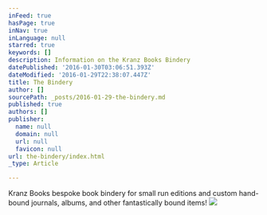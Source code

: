 ```yaml
---
inFeed: true
hasPage: true
inNav: true
inLanguage: null
starred: true
keywords: []
description: Information on the Kranz Books Bindery
datePublished: '2016-01-30T03:06:51.393Z'
dateModified: '2016-01-29T22:38:07.447Z'
title: The Bindery
author: []
sourcePath: _posts/2016-01-29-the-bindery.md
published: true
authors: []
publisher:
  name: null
  domain: null
  url: null
  favicon: null
url: the-bindery/index.html
_type: Article

---
```

Kranz Books bespoke book bindery for small run editions and custom hand-bound journals, albums, and other fantastically bound items!
![](https://the-grid-user-content.s3-us-west-2.amazonaws.com/4448b5ae-0765-4dfd-8441-cf2dbb7f60a7.jpg)